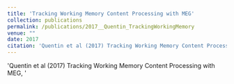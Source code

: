 ```yaml
---
title: 'Tracking Working Memory Content Processing with MEG'
collection: publications
permalink: /publications/2017__Quentin_TrackingWorkingMemory
venue: ""
date: 2017
citation: 'Quentin et al (2017) Tracking Working Memory Content Processing with MEG, <i></i>'
---
```

'Quentin et al (2017) Tracking Working Memory Content Processing with MEG, <i></i>'
